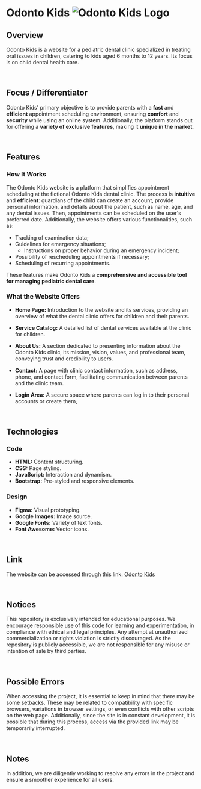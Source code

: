 # Odonto Kids ![Odonto Kids Logo](https://i.postimg.cc/ZYLstBh5/Component-2.png)

## Overview

Odonto Kids is a website for a pediatric dental clinic specialized in treating oral issues in children, catering to kids aged 6 months to 12 years. Its focus is on child dental health care.

<br/>

## Focus / Differentiator

Odonto Kids' primary objective is to provide parents with a **fast** and **efficient** appointment scheduling environment, ensuring **comfort** and **security** while using an online system. Additionally, the platform stands out for offering a **variety of exclusive features**, making it **unique in the market**.

<br/>

## Features

### How It Works

The Odonto Kids website is a platform that simplifies appointment scheduling at the fictional Odonto Kids dental clinic. The process is **intuitive** and **efficient**: guardians of the child can create an account, provide personal information, and details about the patient, such as name, age, and any dental issues. Then, appointments can be scheduled on the user's preferred date. Additionally, the website offers various functionalities, such as:

-   Tracking of examination data;
-   Guidelines for emergency situations;
    -   Instructions on proper behavior during an emergency incident;
-   Possibility of rescheduling appointments if necessary;
-   Scheduling of recurring appointments.

These features make Odonto Kids a **comprehensive and accessible tool for managing pediatric dental care**.

### What the Website Offers

-   **Home Page:** Introduction to the website and its services, providing an overview of what the dental clinic offers for children and their parents.
    
-   **Service Catalog:** A detailed list of dental services available at the clinic for children.
    
-   **About Us:** A section dedicated to presenting information about the Odonto Kids clinic, its mission, vision, values, and professional team, conveying trust and credibility to users.
    
-   **Contact:** A page with clinic contact information, such as address, phone, and contact form, facilitating communication between parents and the clinic team.
    
-   **Login Area:** A secure space where parents can log in to their personal accounts or create them,
    

<br/>

## Technologies

### Code

-   **HTML:** Content structuring.
-   **CSS:** Page styling.
-   **JavaScript:** Interaction and dynamism.
-   **Bootstrap:** Pre-styled and responsive elements.

### Design

-   **Figma:** Visual prototyping.
-   **Google Images:** Image source.
-   **Google Fonts:** Variety of text fonts.
-   **Font Awesome:** Vector icons.

<br/>

## Link

The website can be accessed through this link: [Odonto Kids](https://gustavorods.github.io/2023_odonto_kids/)

<br/>

## Notices

This repository is exclusively intended for educational purposes. We encourage responsible use of this code for learning and experimentation, in compliance with ethical and legal principles. Any attempt at unauthorized commercialization or rights violation is strictly discouraged. As the repository is publicly accessible, we are not responsible for any misuse or intention of sale by third parties.

<br/>

## Possible Errors

When accessing the project, it is essential to keep in mind that there may be some setbacks. These may be related to compatibility with specific browsers, variations in browser settings, or even conflicts with other scripts on the web page. Additionally, since the site is in constant development, it is possible that during this process, access via the provided link may be temporarily interrupted.

<br/>

## Notes
In addition, we are diligently working to resolve any errors in the project and ensure a smoother experience for all users.
